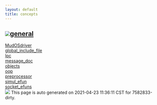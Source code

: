 ```yaml
---
layout: default
title: concepts
---
```



<h2 class="border-bottom py-3 text-uppercase">
  <img src="https://cdnjs.cloudflare.com/ajax/libs/octicons/8.5.0/svg/bookmark.svg"><a class='text-secondary' name="general" href="#general">general</a>
</h2>

<div class='row'>
<div class='col-sm-4 col-md-3 col-lg-3 col-xl-2'>
<div><a href='general/MudOSdriver.html'>MudOSdriver</a></div>
</div>
<div class='col-sm-4 col-md-3 col-lg-3 col-xl-2'>
<div><a href='general/global_include_file.html'>global_include_file</a></div>
</div>
<div class='col-sm-4 col-md-3 col-lg-3 col-xl-2'>
<div><a href='general/lpc.html'>lpc</a></div>
</div>
<div class='col-sm-4 col-md-3 col-lg-3 col-xl-2'>
<div><a href='general/message_doc.html'>message_doc</a></div>
</div>
<div class='col-sm-4 col-md-3 col-lg-3 col-xl-2'>
<div><a href='general/objects.html'>objects</a></div>
</div>
<div class='col-sm-4 col-md-3 col-lg-3 col-xl-2'>
<div><a href='general/oop.html'>oop</a></div>
</div>
<div class='col-sm-4 col-md-3 col-lg-3 col-xl-2'>
<div><a href='general/preprocessor.html'>preprocessor</a></div>
</div>
<div class='col-sm-4 col-md-3 col-lg-3 col-xl-2'>
<div><a href='general/simul_efun.html'>simul_efun</a></div>
</div>
<div class='col-sm-4 col-md-3 col-lg-3 col-xl-2'>
<div><a href='general/socket_efuns.html'>socket_efuns</a></div>
</div>
</div>

<div class="alert alert-info my-4" role="alert">
    <img src="https://cdnjs.cloudflare.com/ajax/libs/octicons/8.5.0/svg/info.svg">
    This page is auto generated on 2021-04-23 11:36:11 CST for 7582833-dirty.</a>
</div>

